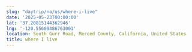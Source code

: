 ```yaml
---
slug: "daytrip/na/us/where-i-live"
date: '2025-05-23T00:00:00'
lat: '37.20815144362946'
lng: '-120.55609486763001'
location: South Gurr Road, Merced County, California, United States
title: where I live
---
```



